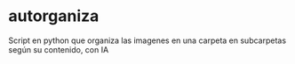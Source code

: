 # autorganiza
Script en python que organiza las imagenes en una carpeta en subcarpetas según su contenido, con IA
